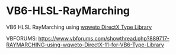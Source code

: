 # VB6-HLSL-RayMarching
VB6 HLSL RayMarching using [wqweto DirectX Type Library](https://www.vbforums.com/showthread.php?889232-VB6-DirectX-11-for-VB6-1-0-Type-Library)



VBFORUMS: https://www.vbforums.com/showthread.php?889717-RAYMARCHING-using-wqweto-DirectX-11-for-VB6-Type-Library
